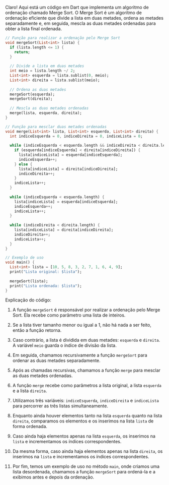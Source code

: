 Claro! Aqui está um código em Dart que implementa um algoritmo de ordenação chamado Merge Sort. O Merge Sort é um algoritmo de ordenação eficiente que divide a lista em duas metades, ordena as metades separadamente e, em seguida, mescla as duas metades ordenadas para obter a lista final ordenada.

```dart
// Função para realizar a ordenação pelo Merge Sort
void mergeSort(List<int> lista) {
  if (lista.length <= 1) {
    return;
  }
  
  // Divide a lista em duas metades
  int meio = lista.length ~/ 2;
  List<int> esquerda = lista.sublist(0, meio);
  List<int> direita = lista.sublist(meio);
  
  // Ordena as duas metades
  mergeSort(esquerda);
  mergeSort(direita);
  
  // Mescla as duas metades ordenadas
  merge(lista, esquerda, direita);
}

// Função para mesclar duas metades ordenadas
void merge(List<int> lista, List<int> esquerda, List<int> direita) {
  int indiceEsquerda = 0, indiceDireita = 0, indiceLista = 0;
  
  while (indiceEsquerda < esquerda.length && indiceDireita < direita.length) {
    if (esquerda[indiceEsquerda] < direita[indiceDireita]) {
      lista[indiceLista] = esquerda[indiceEsquerda];
      indiceEsquerda++;
    } else {
      lista[indiceLista] = direita[indiceDireita];
      indiceDireita++;
    }
    indiceLista++;
  }
  
  while (indiceEsquerda < esquerda.length) {
    lista[indiceLista] = esquerda[indiceEsquerda];
    indiceEsquerda++;
    indiceLista++;
  }
  
  while (indiceDireita < direita.length) {
    lista[indiceLista] = direita[indiceDireita];
    indiceDireita++;
    indiceLista++;
  }
}

// Exemplo de uso
void main() {
  List<int> lista = [10, 5, 8, 3, 2, 7, 1, 6, 4, 9];
  print("Lista original: $lista");
  
  mergeSort(lista);
  print("Lista ordenada: $lista");
}
```

Explicação do código:

1. A função `mergeSort` é responsável por realizar a ordenação pelo Merge Sort. Ela recebe como parâmetro uma lista de inteiros.

2. Se a lista tiver tamanho menor ou igual a 1, não há nada a ser feito, então a função retorna.

3. Caso contrário, a lista é dividida em duas metades: `esquerda` e `direita`. A variável `meio` guarda o índice de divisão da lista.

4. Em seguida, chamamos recursivamente a função `mergeSort` para ordenar as duas metades separadamente.

5. Após as chamadas recursivas, chamamos a função `merge` para mesclar as duas metades ordenadas.

6. A função `merge` recebe como parâmetros a lista original, a lista `esquerda` e a lista `direita`.

7. Utilizamos três variáveis: `indiceEsquerda`, `indiceDireita` e `indiceLista` para percorrer as três listas simultaneamente.

8. Enquanto ainda houver elementos tanto na lista `esquerda` quanto na lista `direita`, comparamos os elementos e os inserimos na lista `lista` de forma ordenada.

9. Caso ainda haja elementos apenas na lista `esquerda`, os inserimos na `lista` e incrementamos os índices correspondentes.

10. Da mesma forma, caso ainda haja elementos apenas na lista `direita`, os inserimos na `lista` e incrementamos os índices correspondentes.

11. Por fim, temos um exemplo de uso no método `main`, onde criamos uma lista desordenada, chamamos a função `mergeSort` para ordená-la e a exibimos antes e depois da ordenação.